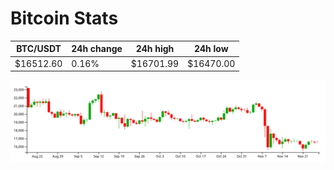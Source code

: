 # Bitcoin Stats

BTC/USDT|24h change|24h high|24h low|
|---|---|---|---|
|$16512.60|0.16%|$16701.99|$16470.00|

<img src="./chart.svg">
